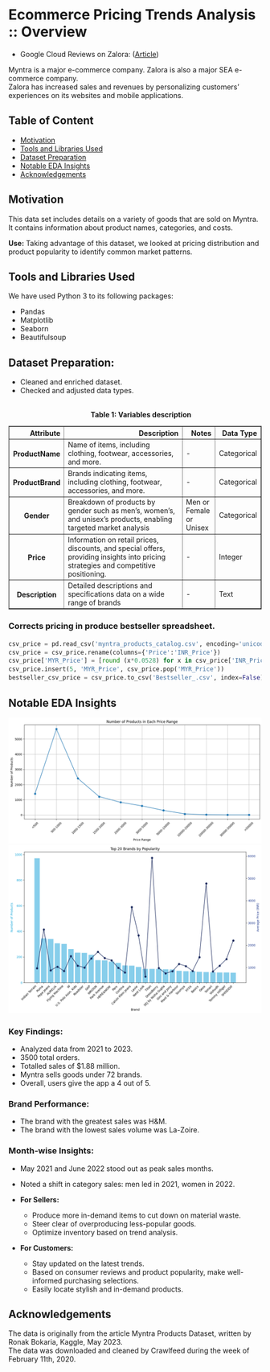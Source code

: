 # Ecommerce Pricing Trends Analysis :: Overview
- Google Cloud Reviews on Zalora: ([Article](https://cloud.google.com/customers/zalora-gcp/))<br>
<p>Myntra is a major e-commerce company. Zalora is also a major SEA e-commerce company.<br>Zalora has increased sales and revenues by personalizing customers’ experiences on its websites and mobile applications.</p>

## Table of Content
- [Motivation](#Motivation)
- [Tools and Libraries Used](#Tools-and-Libraries-Used)
- [Dataset Preparation](#Dataset-Preparation)
- [Notable EDA Insights](#Notable-EDA-Insights)
- [Acknowledgements](#Acknowledgements)

## Motivation

This data set includes details on a variety of goods that are sold on Myntra. It contains information about product names, categories, and costs.

**Use:** Taking advantage of this dataset, we looked at pricing distribution and product popularity to identify common market patterns.


## Tools and Libraries Used
We have used Python 3 to its following packages:
- Pandas
- Matplotlib
- Seaborn
- Beautifulsoup

## Dataset Preparation:
 - Cleaned and enriched dataset.
 - Checked and adjusted data types. <br><br> 
**<p align="center">Table 1: Variables description </p>**
<table border="1" class="dataframe">
  <thead>
    <tr style="text-align: right;">
      <th>Attribute</th>
      <th>Description</th>
      <th>Notes</th>
      <th>Data Type</th>
    </tr>
  </thead>
  <tbody>
    <tr>
      <th>ProductName</th>
      <td>Name of items, including clothing, footwear, accessories, and more.</td>
      <td>-</td>
      <td>Categorical</td>
    </tr>
    <tr>
      <th>ProductBrand</th>
      <td>Brands indicating items, including clothing, footwear, accessories, and more.</td>
      <td>-</td>
      <td>Categorical</td>
    </tr>
    <tr>
      <th>Gender</th>
      <td>Breakdown of products by gender such as men’s, women’s, and unisex’s products, enabling targeted market analysis</td>
      <td>Men or <br> Female or <br> Unisex</td>
      <td>Categorical</td>
    </tr>
    <tr>
      <th>Price</th>
      <td>Information on retail prices, discounts, and special offers, providing insights into pricing strategies and competitive positioning.</td>
      <td>-</td>
      <td>Integer</td>
    </tr>
    <tr>
      <th>Description</th>
      <td>Detailed descriptions and specifications data on a wide range of brands</td>
      <td>-</td>
      <td>Text</td>
    </tr>
  </tbody>
</table>
</div>

### Corrects pricing in produce bestseller spreadsheet.
```python
csv_price = pd.read_csv('myntra_products_catalog.csv', encoding='unicode_escape')
csv_price = csv_price.rename(columns={'Price':'INR_Price'})
csv_price['MYR_Price'] = [round (x*0.0528) for x in csv_price['INR_Price']]
csv_price.insert(5, 'MYR_Price', csv_price.pop('MYR_Price')) 
bestseller_csv_price = csv_price.to_csv('Bestseller_.csv', index=False)
```

## Notable EDA Insights
![png](Myntra_DS1.png)
![png](Myntra_DS2.png)

### Key Findings:
 - Analyzed data from 2021 to 2023.
 - 3500 total orders.
 - Totalled sales of $1.88 million.
 - Myntra sells goods under 72 brands.
 - Overall, users give the app a 4 out of 5.
 
 ### Brand Performance:
 - The brand with the greatest sales was H&M.
 - The brand with the lowest sales volume was La-Zoire.
 
 ### Month-wise Insights:
 - May 2021 and June 2022 stood out as peak sales months.
 - Noted a shift in category sales: men led in 2021, women in 2022.

- **For Sellers:** 
  - Produce more in-demand items to cut down on material waste.
  - Steer clear of overproducing less-popular goods.
  - Optimize inventory based on trend analysis.

- **For Customers:** 
  - Stay updated on the latest trends.
  - Based on consumer reviews and product popularity, make well-informed purchasing selections.
  - Easily locate stylish and in-demand products.

## Acknowledgements
The data is originally from the article Myntra Products Dataset, written by Ronak Bokaria, Kaggle, May 2023.<br>The data was downloaded and cleaned by Crawlfeed during the week of February 11th, 2020.
